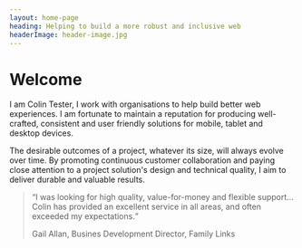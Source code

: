 ```yaml
---
layout: home-page
heading: Helping to build a more robust and inclusive web
headerImage: header-image.jpg
---
```


# Welcome

I am Colin Tester, I work with organisations to help build better web experiences. I am fortunate to maintain a reputation for producing well-crafted, consistent and user friendly solutions for mobile, tablet and desktop devices.

The desirable outcomes of a project, whatever its size, will always evolve over time. By promoting continuous customer collaboration and paying close attention to a project solution's design and technical quality, I aim to deliver durable and valuable results.

<blockquote><q>I was looking for high quality, value-for-money and flexible support…Colin has provided an excellent service in all areas, and often exceeded my expectations.</q><p class="by-line">Gail Allan, Busines Development Director, Family Links</p></blockquote>


